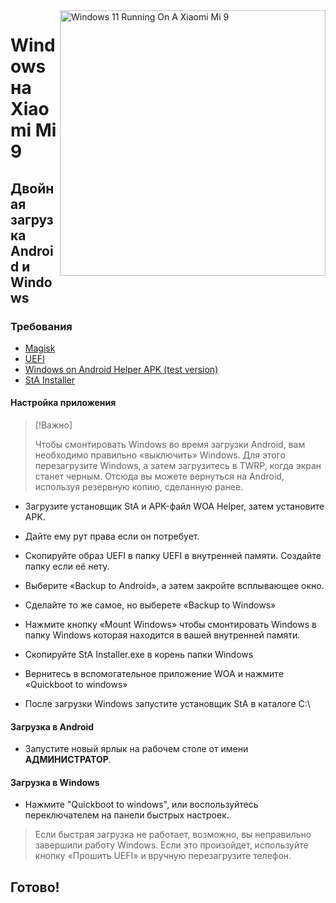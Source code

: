 <img align="right" src="https://raw.githubusercontent.com/woacepheus/Port-Windows-11-Xiaomi-Mi-9/main/cepheus.png" width="425" alt="Windows 11 Running On A Xiaomi Mi 9">

# Windows на Xiaomi Mi 9

## Двойная загрузка Android и Windows

### Требования
- [Magisk](https://github.com/topjohnwu/Magisk/releases/latest)
- [UEFI](https://github.com/qaz6750/XiaoMi9-Drivers/releases)
- [Windows on Android Helper APK (test version)](https://t.me/WinOnMi9/328)
- [StA Installer](https://github.com/woa-vayu/Port-Windows-11-POCO-X3-Pro/releases/dualboot)

#### Настройка приложения
> [!Важно]
>
> Чтобы смонтировать Windows во время загрузки Android, вам необходимо правильно «выключить» Windows. Для этого перезагрузите Windows, а затем загрузитесь в TWRP, когда экран станет черным. Отсюда вы можете вернуться на Android, используя резервную копию, сделанную ранее.
- Загрузите установщик StA и APK-файл WOA Helper, затем установите APK.
- Дайте ему рут права если он потребует.
- Скопируйте образ UEFI в папку UEFI в внутренней памяти. Создайте папку если её нету.
- Выберите «Backup to Android», а затем закройте всплывающее окно.
- Сделайте то же самое, но выберете «Backup to Windows» 
- Нажмите кнопку «Mount Windows» чтобы смонтировать Windows в папку Windows которая находится в вашей внутренней памяти.

- Скопируйте StA Installer.exe в корень папки Windows
- Вернитесь в вспомогательное приложение WOA и нажмите «Quickboot to windows»
- После загрузки Windows запустите установщик StA в каталоге C:\


#### Загрузка в Android
  
  - Запустите новый ярлык на рабочем столе от имени **АДМИНИСТРАТОР**.

#### Загрузка в Windows 

 - Нажмите "Quickboot to windows", или воспользуйтесь переключателем на панели быстрых настроек.

> Если быстрая загрузка не работает, возможно, вы неправильно завершили работу Windows. Если это произойдет, используйте кнопку «Прошить UEFI» и вручную перезагрузите телефон.

## Готово!
